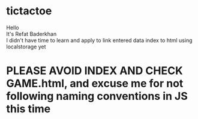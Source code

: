 # tictactoe
Hello  
It's Refat Baderkhan  
I didn't have time to learn and apply to link entered data index to html using localstorage yet
# PLEASE AVOID INDEX AND CHECK GAME.html, and excuse me for not following naming conventions in JS this time
